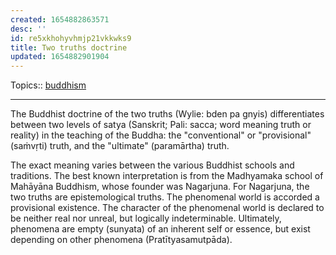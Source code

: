 ```yaml
---
created: 1654882863571
desc: ''
id: re5xkhohyvhmjp21vkkwks9
title: Two truths doctrine
updated: 1654882901904
---
```

   
Topics::  [buddhism](../topics/buddhism.md)   
   
   
---   
   
The Buddhist doctrine of the two truths (Wylie: bden pa gnyis) differentiates between two levels of satya (Sanskrit; Pali: sacca; word meaning truth or reality) in the teaching of the Buddha: the "conventional" or "provisional" (saṁvṛti) truth, and the "ultimate" (paramārtha) truth.   
   
The exact meaning varies between the various Buddhist schools and traditions. The best known interpretation is from the Madhyamaka school of Mahāyāna Buddhism, whose founder was Nagarjuna. For Nagarjuna, the two truths are epistemological truths. The phenomenal world is accorded a provisional existence. The character of the phenomenal world is declared to be neither real nor unreal, but logically indeterminable. Ultimately, phenomena are empty (sunyata) of an inherent self or essence, but exist depending on other phenomena (Pratītyasamutpāda).
